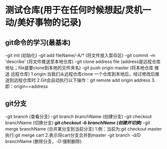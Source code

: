 # 测试仓库(用于在任何时候想起/灵机一动/美好事物的记录)
## git命令的学习(最基本)
-git init (初始化)
-git add  fileName/-A/* (将文件放入暂存区)
-git commit -m 'describe' (将文件推送至本地仓库)
-git clone address file (address是远程仓库地址；file是要clone到本地的文件夹名)
-git push origin master (将本地仓库 推送 远程仓库)
1.origin:当我们从远程仓库clone 一个仓库到本地后，经过修改后推送到远程仓库时
2.Git会自动执行以下操作：git remote add origin address
3.即：origin==address
## git分支
-git branch (查看分支)
-git branch branchName (创建分支)
-git checkout branchName (切换分支)
***git checkout -b branchName (创建并切换)***
-git merge branchName (合并某分支到当前分支)
1.例：当前为:git checkout master 执行:git merge cart
2.表示将cart分支合并到master
-git branch -d/D branchName (删除分支，-D:强制删除)